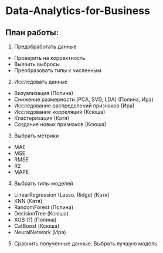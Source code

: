 # Data-Analytics-for-Business

## План работы:

1. Предобработать данные
 * Проверить на корректность
 * Выявить выбросы
 * Преобразовать типы к численным
 
2. Исследовать данные
 * Визуализация (Полина)
 * Снижение размерности (PCA, SVD, LDA) (Полина, Ира)
 * Исследование распределений признаков (Ира)
 * Исследование корреляций (Ксюша)
 * Кластеризация (Катя)
 * Создание новых признаков (Ксюша)
 
3. Выбрать метрики
 * MAE
 * MSE
 * RMSE
 * R2
 * MAPE

4. Выбрать типы моделей
 * LinearRegression (Lasso, Ridge) (Катя)
 * KNN (Катя)
 * RandomForest (Полина)
 * DecisionTree (Ксюша)
 * XGB (?) (Полина)
 * CatBoost (Ксюша)
 * NeuralNetwork (Ира)

5. Сравнить полученные данные. Выбрать лучшую модель

